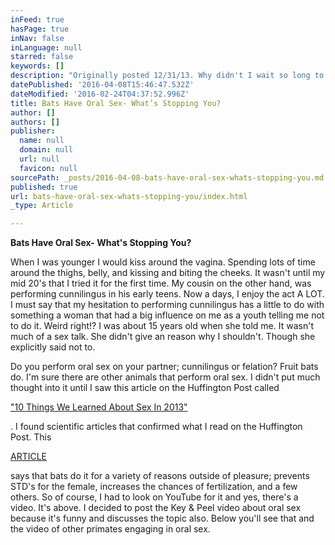 ```yaml
---
inFeed: true
hasPage: true
inNav: false
inLanguage: null
starred: false
keywords: []
description: "Originally posted 12/31/13. Why didn't I wait so long to have oral sex."
datePublished: '2016-04-08T15:46:47.532Z'
dateModified: '2016-02-24T04:37:52.996Z'
title: Bats Have Oral Sex- What’s Stopping You?
author: []
authors: []
publisher:
  name: null
  domain: null
  url: null
  favicon: null
sourcePath: _posts/2016-04-08-bats-have-oral-sex-whats-stopping-you.md
published: true
url: bats-have-oral-sex-whats-stopping-you/index.html
_type: Article

---
```

**Bats Have Oral Sex- What's Stopping You?**

When I was younger I would kiss around the vagina. Spending lots of time around the thighs, belly, and kissing and biting the cheeks. It wasn't until my mid 20's that I tried it for the first time. My cousin on the other hand, was performing cunnilingus in his early teens. Now a days, I enjoy the act A LOT. I must say that my hesitation to performing cunnilingus has a little to do with something a woman that had a big influence on me as a youth telling me not to do it. Weird right!? I was about 15 years old when she told me. It wasn't much of a sex talk. She didn't give an reason why I shouldn't. Though she explicitly said not to.

Do you perform oral sex on your partner; cunnilingus or felation? Fruit bats do. I'm sure there are other animals that perform oral sex. I didn't put much thought into it until I saw this article on the Huffington Post called

["10 Things We Learned About Sex In 2013"][0]

. I found scientific articles that confirmed what I read on the Huffington Post. This

[ARTICLE][1]

says that bats do it for a variety of reasons outside of pleasure; prevents STD's for the female, increases the chances of fertilization, and a few others. So of course, I had to look on YouTube for it and yes, there's a video. It's above. I decided to post the Key & Peel video about oral sex because it's funny and discusses the topic also. Below you'll see that and the video of other primates engaging in oral sex.

[0]: http://www.huffingtonpost.com/2013/12/30/sex-studies-2013-research_n_4520001.html
[1]: http://www.livescience.com/9754-surprising-sex-behavior-bats.html